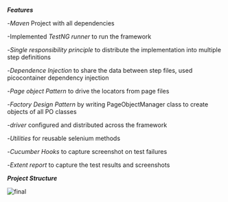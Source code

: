 
*<b>Features </b>*

-*Maven* Project with all dependencies

-Implemented *TestNG runner* to run the framework

-*Single responsibility principle* to distribute the implementation into multiple step definitions

-*Dependence Injection* to share the data between step files, used picocontainer dependency injection

-*Page object Pattern* to drive the locators from page files

-*Factory Design Pattern*  by writing PageObjectManager class to create objects of all PO classes

-*driver* configured and distributed across the framework

-*Utilities* for reusable selenium methods

-*Cucumber Hooks* to capture screenshot on test failures

-*Extent report* to capture the test results and screenshots




*<b>Project Structure</b>*

![final](https://github.com/user-attachments/assets/21828754-ef83-416a-af90-337ec49d494c)





